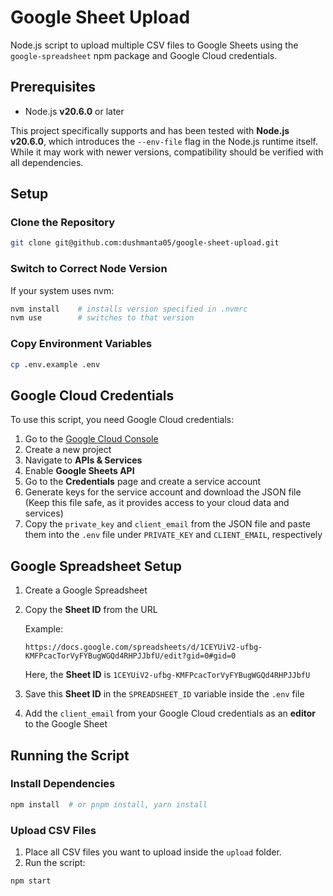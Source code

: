 # Google Sheet Upload

Node.js script to upload multiple CSV files to Google Sheets using the `google-spreadsheet` npm package and Google Cloud credentials.

## Prerequisites

- Node.js **v20.6.0** or later

This project specifically supports and has been tested with **Node.js v20.6.0**, which introduces the `--env-file` flag in the Node.js runtime itself. While it may work with newer versions, compatibility should be verified with all dependencies.

## Setup

### Clone the Repository

```zsh
git clone git@github.com:dushmanta05/google-sheet-upload.git
```

### Switch to Correct Node Version

If your system uses nvm:

```zsh
nvm install    # installs version specified in .nvmrc
nvm use        # switches to that version
```

### Copy Environment Variables

```zsh
cp .env.example .env
```

## Google Cloud Credentials

To use this script, you need Google Cloud credentials:

1. Go to the [Google Cloud Console](https://console.cloud.google.com)
2. Create a new project
3. Navigate to **APIs & Services**
4. Enable **Google Sheets API**
5. Go to the **Credentials** page and create a service account
6. Generate keys for the service account and download the JSON file (Keep this file safe, as it provides access to your cloud data and services)
7. Copy the `private_key` and `client_email` from the JSON file and paste them into the `.env` file under `PRIVATE_KEY` and `CLIENT_EMAIL`, respectively

## Google Spreadsheet Setup

1. Create a Google Spreadsheet
2. Copy the **Sheet ID** from the URL

   Example:

   ```
   https://docs.google.com/spreadsheets/d/1CEYUiV2-ufbg-KMFPcacTorVyFYBugWGQd4RHPJJbfU/edit?gid=0#gid=0
   ```

   Here, the **Sheet ID** is `1CEYUiV2-ufbg-KMFPcacTorVyFYBugWGQd4RHPJJbfU`

3. Save this **Sheet ID** in the `SPREADSHEET_ID` variable inside the `.env` file
4. Add the `client_email` from your Google Cloud credentials as an **editor** to the Google Sheet

## Running the Script

### Install Dependencies

```zsh
npm install  # or pnpm install, yarn install
```

### Upload CSV Files

1. Place all CSV files you want to upload inside the `upload` folder.
2. Run the script:

```zsh
npm start
```
